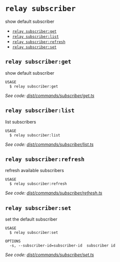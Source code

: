 `relay subscriber`
==================

show default subscriber

* [`relay subscriber:get`](#relay-subscriberget)
* [`relay subscriber:list`](#relay-subscriberlist)
* [`relay subscriber:refresh`](#relay-subscriberrefresh)
* [`relay subscriber:set`](#relay-subscriberset)

## `relay subscriber:get`

show default subscriber

```
USAGE
  $ relay subscriber:get
```

_See code: [dist/commands/subscriber/get.ts](https://github.com/relaypro/relay-cli/blob/v0.1.0-beta/dist/commands/subscriber/get.ts)_

## `relay subscriber:list`

list subscribers

```
USAGE
  $ relay subscriber:list
```

_See code: [dist/commands/subscriber/list.ts](https://github.com/relaypro/relay-cli/blob/v0.1.0-beta/dist/commands/subscriber/list.ts)_

## `relay subscriber:refresh`

refresh available subscribers

```
USAGE
  $ relay subscriber:refresh
```

_See code: [dist/commands/subscriber/refresh.ts](https://github.com/relaypro/relay-cli/blob/v0.1.0-beta/dist/commands/subscriber/refresh.ts)_

## `relay subscriber:set`

set the default subscriber

```
USAGE
  $ relay subscriber:set

OPTIONS
  -s, --subscriber-id=subscriber-id  subscriber id
```

_See code: [dist/commands/subscriber/set.ts](https://github.com/relaypro/relay-cli/blob/v0.1.0-beta/dist/commands/subscriber/set.ts)_
